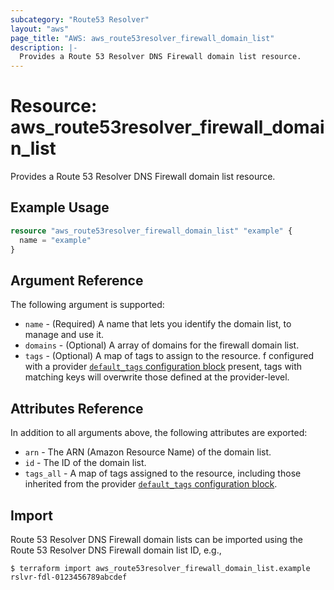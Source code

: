 ```yaml
---
subcategory: "Route53 Resolver"
layout: "aws"
page_title: "AWS: aws_route53resolver_firewall_domain_list"
description: |-
  Provides a Route 53 Resolver DNS Firewall domain list resource.
---
```


# Resource: aws_route53resolver_firewall_domain_list

Provides a Route 53 Resolver DNS Firewall domain list resource.

## Example Usage

```terraform
resource "aws_route53resolver_firewall_domain_list" "example" {
  name = "example"
}
```

## Argument Reference

The following argument is supported:

* `name` - (Required) A name that lets you identify the domain list, to manage and use it.
* `domains` - (Optional) A array of domains for the firewall domain list.
* `tags` - (Optional) A map of tags to assign to the resource. f configured with a provider [`default_tags` configuration block](/docs/providers/aws/index.html#default_tags-configuration-block) present, tags with matching keys will overwrite those defined at the provider-level.

## Attributes Reference

In addition to all arguments above, the following attributes are exported:

* `arn` - The ARN (Amazon Resource Name) of the domain list.
* `id` - The ID of the domain list.
* `tags_all` - A map of tags assigned to the resource, including those inherited from the provider [`default_tags` configuration block](/docs/providers/aws/index.html#default_tags-configuration-block).

## Import

 Route 53 Resolver DNS Firewall domain lists can be imported using the Route 53 Resolver DNS Firewall domain list ID, e.g.,

```
$ terraform import aws_route53resolver_firewall_domain_list.example rslvr-fdl-0123456789abcdef
```
